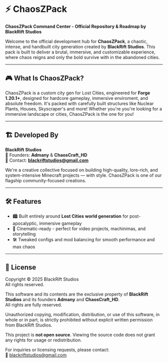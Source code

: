 # ⚡ ChaosZPack

**ChaosZPack Command Center - Official Repository & Roadmap by BlackRift Studios**

Welcome to the official development hub for **ChaosZPack**, a chaotic, intense, and handbuilt city generation created by **BlackRift Studios**. This pack is built to deliver a brutal, immersive, and customizable experience, where chaos reigns and only the bold survive with in the abandoned cities.

---

## 🎮 What Is ChaosZPack?

ChaosZPack is a custom city gen for Lost Cities, engineered for **Forge 1.20.1+**, designed for hardcore gameplay, immersive enviroment, and absolute freedom. It's packed with carefully built structures like Nuclear Plants, Houses, Skyscraper's and more! Whether you're you're looking for a immersive landscape or cities, ChaosZPack is the one for you!

---

## 🏗️ Developed By

**BlackRift Studios**  
🧠 Founders: **Admany** & **ChaosCraft_HD**  
📧 Contact: **blackriftstudios@gmail.com**

We're a creative collective focused on building high-quality, lore-rich, and system-intensive Minecraft projects — with style. ChaosZPack is one of our flagship community-focused creations.

---

## 🛠️ Features

- 🏙️ Built entirely around **Lost Cities world generation** for post-apocalyptic, immersive gameplay
- 🎥 Cinematic-ready - perfect for video projects, machinimas, and storytelling
- 🛠️ Tweaked configs and mod balancing for smooth performance and max chaos
---

## 📜 License

Copyright © 2025 BlackRift Studios  
All rights reserved.

This software and its contents are the exclusive property of **BlackRift Studios** and its founders **Admany** and **ChaosCraft_HD**.  
All rights are fully reserved.

Unauthorized copying, modification, distribution, or use of this software, in whole or in part, is strictly prohibited without explicit written permission from BlackRift Studios.

This project is **not open source**. Viewing the source code does not grant any rights for usage or redistribution.

For inquiries or licensing requests, please contact:  
📧 blackriftstudios@gmail.com


